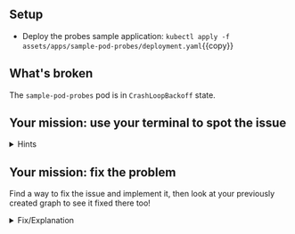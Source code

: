 ## Setup

* Deploy the probes sample application: 
`kubectl apply -f assets/apps/sample-pod-probes/deployment.yaml`{{copy}}

## What's broken

The `sample-pod-probes` pod is in `CrashLoopBackoff` state.

## Your mission: use your terminal to spot the issue

<details>
<summary>Hints</summary>
The pod list has a `STATUS` column telling you in which state the pod is.
<br/><br/>

If you `kubectl describe pod <POD_NAME>` you will see some more details about
the life of the pod and what is going wrong. <br/><br/>

Also go to your [logs explorer](https://app.datadoghq.com/logs) and add filters
to your query to filter the logs of your pods. <br/><br/>

Pods logs are also visible using `kubectl logs`.
</details>

## Your mission: fix the problem

Find a way to fix the issue and implement it, then look at your previously
created graph to see it fixed there too!

<details>
<summary>Fix/Explanation</summary>
The pod is failing liveness checks.<br/><br/> 

The application requires a header `X-Should-Pass-Liveness: true` to pass liveness checks.<br/><br/>

The probe definition allows setting a custom HTTP header:<br/>
```
        livenessProbe:
          httpGet:
            path: /live
            port: 8080
            httpHeaders:
              - name: X-Should-Pass-Liveness
                value: true
```

Use `kubectl edit` to add the `httpHeaders` to your liveness check.<br/><br/>

We included a sample patch as a solution `cat assets/apps/fixes/pod-probes-liveness-fix.yaml`.
</details>
